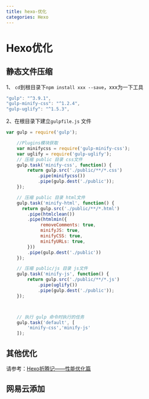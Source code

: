 ```yaml
---
title: hexo-优化
categories: Hexo
---
```

# Hexo优化
## 静态文件压缩
1、 `cd`到根目录下`npm install xxx --save`，xxx为一下工具
``` js
"gulp": "^3.9.1",
"gulp-minify-css": "^1.2.4",
"gulp-uglify": "^1.5.3",
```
2、在根目录下建立`gulpfile.js` 文件
``` js
var gulp = require('gulp');

    //Plugins模块获取
    var minifycss = require('gulp-minify-css');
    var uglify = require('gulp-uglify');
    // 压缩 public 目录 css文件
    gulp.task('minify-css', function() {
        return gulp.src('./public/**/*.css')
            .pipe(minifycss())
            .pipe(gulp.dest('./public'));
    });

    // 压缩 public 目录 html文件
    gulp.task('minify-html', function() {
      return gulp.src('./public/**/*.html')
        .pipe(htmlclean())
        .pipe(htmlmin({
             removeComments: true,
             minifyJS: true,
             minifyCSS: true,
             minifyURLs: true,
        }))
        .pipe(gulp.dest('./public'))
    });

    // 压缩 public/js 目录 js文件
    gulp.task('minify-js', function() {
        return gulp.src('./public/**/*.js')
            .pipe(uglify())
            .pipe(gulp.dest('./public'));
    });



    // 执行 gulp 命令时执行的任务
    gulp.task('default', [
        'minify-css','minify-js'
    ]);
```
## 其他优化
请参考：[Hexo折腾记——性能优化篇](https://yq.aliyun.com/articles/8608)

## 网易云添加
